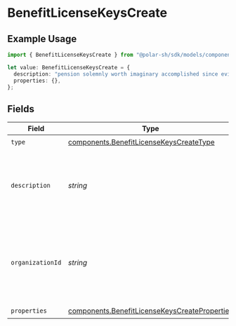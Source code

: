 # BenefitLicenseKeysCreate

## Example Usage

```typescript
import { BenefitLicenseKeysCreate } from "@polar-sh/sdk/models/components";

let value: BenefitLicenseKeysCreate = {
  description: "pension solemnly worth imaginary accomplished since evil going",
  properties: {},
};
```

## Fields

| Field                                                                                                          | Type                                                                                                           | Required                                                                                                       | Description                                                                                                    |
| -------------------------------------------------------------------------------------------------------------- | -------------------------------------------------------------------------------------------------------------- | -------------------------------------------------------------------------------------------------------------- | -------------------------------------------------------------------------------------------------------------- |
| `type`                                                                                                         | [components.BenefitLicenseKeysCreateType](../../models/components/benefitlicensekeyscreatetype.md)             | :heavy_check_mark:                                                                                             | N/A                                                                                                            |
| `description`                                                                                                  | *string*                                                                                                       | :heavy_check_mark:                                                                                             | The description of the benefit. Will be displayed on products having this benefit.                             |
| `organizationId`                                                                                               | *string*                                                                                                       | :heavy_minus_sign:                                                                                             | The ID of the organization owning the benefit. **Required unless you use an organization token.**              |
| `properties`                                                                                                   | [components.BenefitLicenseKeysCreateProperties](../../models/components/benefitlicensekeyscreateproperties.md) | :heavy_check_mark:                                                                                             | N/A                                                                                                            |